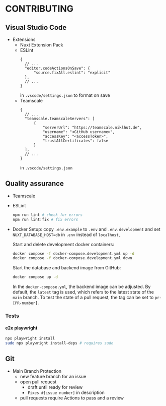 # CONTRIBUTING

## Visual Studio Code

- Extensions
  - Nuxt Extension Pack
  - ESLint
    ```
    {
      // ...
      "editor.codeActionsOnSave": {
          "source.fixAll.eslint": "explicit"
      },
      // ...
    }
    ```
    in `.vscode/settings.json` to format on save
  - Teamscale
    ```
    {
      // ...
      "teamscale.teamscaleServers": [
          {
              "serverUrl": "https://teamscale.niklhut.de",
              "username": "<GitHub username>",
              "accessKey": "<accessToken>",
              "trustAllCertificates": false
          }
      ],
      // ...
    }
    ```
    in `.vscode/settings.json`

## Quality assurance

- Teamscale
- ESLint

  ```bash
  npm run lint # check for errors
  npm run lint:fix # fix errors
  ```

- Docker
  Setup: copy `.env.example` to `.env` and `.env.development` and set `NUXT_DATABASE_HOST=db` in `.env` instead of `localhost`,

  Start and delete development docker containers:

  ```bash
  docker compose -f docker-compose.development.yml up -d
  docker compose -f docker-compose.development.yml down
  ```

  Start the database and backend image from GitHub:

  ```bash
  docker compose up -d
  ```

  In the `docker-compose.yml`, the backend image can be adjusted. By default, the `latest` tag is used, which refers to the latest state of the `main` branch. To test the state of a pull request, the tag can be set to `pr-[PR-number]`.

### Tests

#### e2e playwright
```bash
npx playwright install
sudo npx playwright install-deps # requires sudo
```

## Git

- Main Branch Protection
  - new feature branch for an issue
  - open pull request
    - draft until ready for review
    - `Fixes #[issue number]` in description
  - pull requests require Actions to pass and a review

